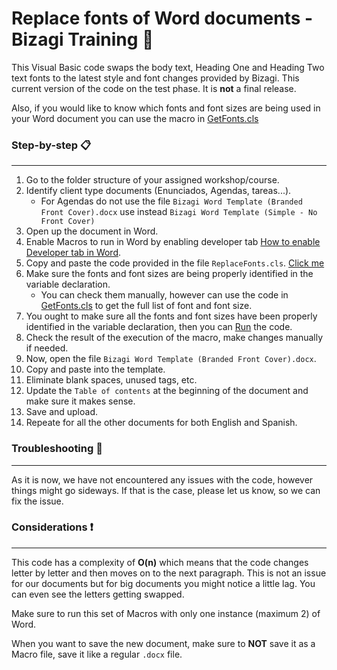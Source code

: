# Replace fonts of Word documents - Bizagi Training :robot:

This Visual Basic code swaps the body text, Heading One and Heading Two text fonts to the latest style and font changes provided by Bizagi.
This current version of the code on the test phase. It is **not** a final release.

Also, if you would like to know which fonts and font sizes are being used in your Word document you can use the macro in [GetFonts.cls](https://github.com/sebasgraciavalderrama/BizagiTraining/blob/main/GetFonts.cls)



### Step-by-step :clipboard:
***
1. Go to the folder structure of your assigned workshop/course.
2. Identify client type documents (Enunciados, Agendas, tareas...).
    - For Agendas do not use the file `Bizagi Word Template (Branded Front Cover).docx` use instead `Bizagi Word Template (Simple - No Front Cover)`
3. Open up the document in Word.
5. Enable Macros to run in Word by enabling developer tab [How to enable Developer tab in Word](https://support.microsoft.com/en-us/office/show-the-developer-tab-in-word-e356706f-1891-4bb8-8d72-f57a51146792).
6. Copy and paste the code provided in the file `ReplaceFonts.cls`. [Click me](https://postimg.cc/RW3HRKGP)
7. Make sure the fonts and font sizes are being properly identified in the variable declaration.
    - You can check them manually, however can use the code in [GetFonts.cls](https://github.com/sebasgraciavalderrama/BizagiTraining/blob/main/GetFonts.cls) to get the full list of font and font size.
8. You ought to make sure all the fonts and font sizes have been properly identified in the variable declaration, then you can [Run](https://postimg.cc/F1Rs3mTp) the code.
9. Check the result of the execution of the macro, make changes manually if needed.
10. Now, open the file `Bizagi Word Template (Branded Front Cover).docx`. 
11. Copy and paste into the template.
12. Eliminate blank spaces, unused tags, etc.
13. Update the `Table of contents` at the beginning of the document and make sure it makes sense.
10. Save and upload.
11. Repeate for all the other documents for both English and Spanish.


### Troubleshooting :wrench:
***
As it is now, we have not encountered any issues with the code, however things might go sideways. If that is the case, please let us know, so we can fix the issue.

### Considerations :heavy_exclamation_mark:
***
This code has a complexity of **O(n)** which means that the code changes letter by letter and then moves on to the next paragraph. This is not an issue for our documents but for big documents you might notice a little lag. You can even see the letters getting swapped.

Make sure to run this set of Macros with only one instance (maximum 2) of Word.

When you want to save the new document, make sure to **NOT** save it as a Macro file, save it like a regular `.docx` file.





